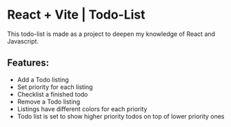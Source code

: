 # React + Vite | Todo-List

This todo-list is made as a project to deepen my knowledge of React and Javascript.

## Features:
- Add a Todo listing
- Set priority for each listing
- Checklist a finished todo
- Remove a Todo listing
- Listings have different colors for each priority
- Todo list is set to show higher priority todos on top of lower priority ones
